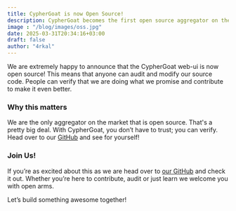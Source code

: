 ```yaml
---
title: CypherGoat is now Open Source!
description: CypherGoat becomes the first open source aggregator on the market!
image : "/blog/images/oss.jpg"
date: 2025-03-31T20:34:16+03:00
draft: false
author: "4rkal"
---
```


We are extremely happy to announce that the CypherGoat web-ui is now open source! This means that anyone can audit and modify our source code. People can verify that we are doing what we promise and contribute to make it even better.

### Why this matters
We are the only aggregator on the market that is open source. That's a pretty big deal. With CypherGoat, you don’t have to trust; you can verify. Head over to our [GitHub](https://github.com/CypherGoat/web) and see for yourself!

### Join Us!
If you’re as excited about this as we are head over to [our GitHub](https://github.com/CypherGoat/web) and check it out. Whether you’re here to contribute, audit or just learn we welcome you with open arms.

Let’s build something awesome together!
